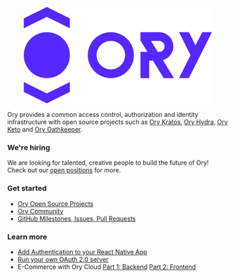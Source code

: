<p align="center">
  <img src="../img/ory.png" />
</p>

Ory provides a common access control, authorization and identity infrastructure with open source projects such as [Ory Kratos](https://github.com/ory/kratos/), [Ory Hydra](https://github.com/ory/hydra/), [Ory Keto](https://github.com/ory/keto/) and [Ory Oathkeeper](https://github.com/ory/oathkeeper/).

### We're hiring

We are looking for talented, creative people to build the future of Ory!  
Check out our [open positions](https://www.ory.sh/jobs) for more.

### Get started

- [Ory Open Source Projects](https://www.ory.sh/docs/ecosystem/projects)
- [Ory Community](https://www.ory.sh/community/)
- [GitHub Milestones, Issues, Pull Requests​](https://www.ory.sh/docs/ecosystem/roadmap#milestones-issues-pull-requests)

### Learn more

- [Add Authentication to your React Native App ](https://www.ory.sh/login-react-native-authentication-example-api/)
- [Run your own OAuth 2.0 server](https://www.ory.sh/run-oauth2-server-open-source-api-security/)
- E-Commerce with Ory Cloud [Part 1: Backend](https://www.ory.sh/cloud-ecommerce-backend/)  [Part 2: Frontend](https://www.ory.sh/cloud-ecommerce-backend/)
<!--

**Here are some ideas to get you started:**

🙋‍♀️ A short introduction - what is your organization all about?
🌈 Contribution guidelines - how can the community get involved?
👩‍💻 Useful resources - where can the community find your docs? Is there anything else the community should know?
🍿 Fun facts - what does your team eat for breakfast?
🧙 Remember, you can do mighty things with the power of [Markdown](https://guides.github.com/features/mastering-markdown/)
-->
